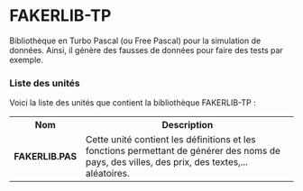 # FAKERLIB-TP
Bibliothèque en Turbo Pascal (ou Free Pascal) pour la simulation de données. Ainsi, il génère des fausses de données pour faire des tests par exemple.

<h3>Liste des unités</h3>

Voici la liste des unités que contient la bibliothèque FAKERLIB-TP :

<table>
  <tr>
    <th>Nom</th>
    <th>Description</th>
  </tr>
  <tr>
    <td><b>FAKERLIB.PAS</b></td>
    <td>Cette unité contient les définitions et les fonctions permettant de générer des noms de pays, des villes, des prix, des textes,... aléatoires.</td>
  </tr>
</table
